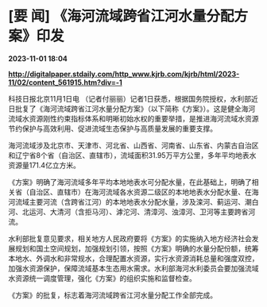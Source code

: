 # [要 闻] 《海河流域跨省江河水量分配方案》印发

**2023-11-01 18:04**

**http://digitalpaper.stdaily.com/http_www.kjrb.com/kjrb/html/2023-11/02/content_561915.htm?div=-1**

 科技日报北京11月1日电 （记者付丽丽）记者1日获悉，根据国务院授权，水利部近日批复了《海河流域跨省江河水量分配方案》（以下简称《方案》）。这是健全海河流域水资源刚性约束指标体系和明晰初始水权的重要举措，是推进海河流域水资源节约保护与高效利用、促进流域生态保护与高质量发展的重要支撑。

 海河流域涉及北京市、天津市、河北省、山西省、河南省、山东省、内蒙古自治区和辽宁省8个省（自治区、直辖市），流域面积31.95万平方公里，多年平均地表水资源量171.4亿立方米。

 《方案》明确了海河流域多年平均本地地表水可分配水量，在此基础上，明确了相关省（自治区、直辖市）在海河流域各水资源二级区的本地地表水分配水量、在海河流域主要河流（含跨省江河）的本地地表水分配水量，涉及滦河、蓟运河、潮白河、北运河、大清河（含拒马河）、滹沱河、清漳河、浊漳河、卫河等主要跨省河流。

 水利部批复意见要求，相关地方人民政府要将《方案》的实施纳入地方经济社会发展规划和国土空间规划，加强规划引领，按照《方案》明确的水量分配份额，统筹本地水、外调水和非常规水，合理配置水资源，实行水资源消耗总量和强度双控，加强水资源保护，保障流域基本生态用水需求。水利部海河水利委员会要加强流域水资源统一调度管理，强化《方案》的组织实施和监督检查。

 《方案》的批复，标志着海河流域跨省江河水量分配工作全部完成。